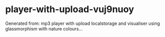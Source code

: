 # player-with-upload-vuj9nuoy
Generated from: mp3 player with upload localstorage and visualiser using glassmorphism with nature colours...
